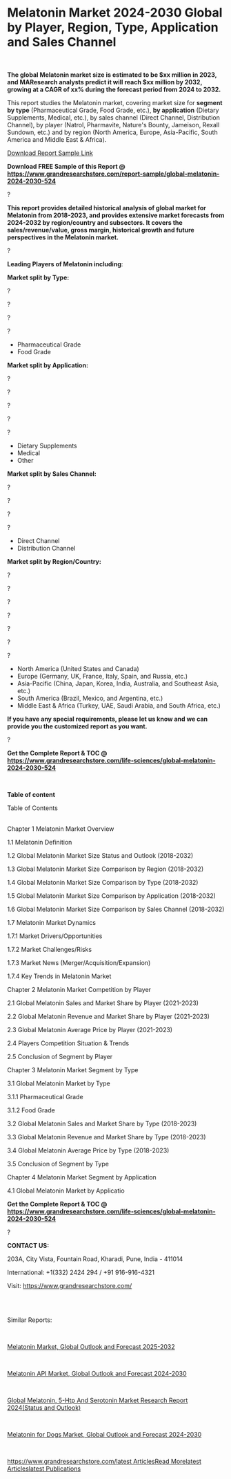 <h1>Melatonin Market 2024-2030 Global by Player, Region, Type, Application and Sales Channel</h1><br/><p><strong>The global Melatonin market size is estimated to be $xx million in 2023, and MAResearch analysts predict it will reach $xx million by 2032, growing at a <strong>CAGR</strong> of xx% during the forecast period from 2024 to 2032.</strong></p>
 
 
 
 <p>This report studies the Melatonin market, covering market size for <strong>segment by type</strong> (Pharmaceutical Grade, Food Grade, etc.), <strong>by application</strong> (Dietary Supplements, Medical, etc.), by sales channel (Direct Channel, Distribution Channel), by player (Natrol, Pharmavite, Nature&#39;s Bounty, Jameison, Rexall Sundown, etc.) and by region (North America, Europe, Asia-Pacific, South America and Middle East & Africa).</p>
 
 
 
 <p><a href="https://www.grandresearchstore.com/mr-admin/report-sample/global-melatonin-2024-2030-524">Download Report Sample Link</a></p>
 
 
 
 <div><b>Download FREE Sample of this Report @ <a href="https://www.grandresearchstore.com/report-sample/global-melatonin-2024-2030-524">https://www.grandresearchstore.com/report-sample/global-melatonin-2024-2030-524</a></b></div>
 
 
 
 <p>? </p>
 
 
 
 <p><strong>This report provides detailed historical analysis of global market for Melatonin from 2018-2023, and provides extensive market forecasts from 2024-2032 by region/country and subsectors. It covers the sales/revenue/value, gross margin, historical growth and future perspectives in the Melatonin market.</strong></p>
 
 
 
 <p>? </p>
 
 
 
 <p><strong>Leading Players of Melatonin including</strong>:</p>
 
 
 
 <p><strong>Market split by Type:</strong></p>
 
 
 
 <p>? </p>
 
 
 
 <p>? </p>
 
 
 
 <p>? </p>
 
 
 
 <p>? </p>
 
 
 
 <ul>
 
 <li>Pharmaceutical Grade</li>
 
 <li>Food Grade</li>
 
 </ul>
 
 
 
 <p><strong>Market split <strong>by Application</strong>:</strong></p>
 
 
 
 <p>? </p>
 
 
 
 <p>? </p>
 
 
 
 <p>? </p>
 
 
 
 <p>? </p>
 
 
 
 <p>? </p>
 
 
 
 <ul>
 
 <li>Dietary Supplements</li>
 
 <li>Medical</li>
 
 <li>Other</li>
 
 </ul>
 
 
 
 <p><strong>Market split by Sales Channel:</strong></p>
 
 
 
 <p>? </p>
 
 
 
 <p>? </p>
 
 
 
 <p>? </p>
 
 
 
 <p>? </p>
 
 
 
 <ul>
 
 <li>Direct Channel</li>
 
 <li>Distribution Channel</li>
 
 </ul>
 
 
 
 <p><strong>Market split by Region/Country:</strong></p>
 
 
 
 <p>? </p>
 
 
 
 <p>? </p>
 
 
 
 <p>? </p>
 
 
 
 <p>? </p>
 
 
 
 <p>? </p>
 
 
 
 <p>? </p>
 
 
 
 <p>? </p>
 
 
 
 <ul>
 
 <li>North America (United States and Canada)</li>
 
 <li>Europe (Germany, UK, France, Italy, Spain, and Russia, etc.)</li>
 
 <li>Asia-Pacific (China, Japan, Korea, India, Australia, and Southeast Asia, etc.)</li>
 
 <li>South America (Brazil, Mexico, and Argentina, etc.)</li>
 
 <li>Middle East & Africa (Turkey, UAE, Saudi Arabia, and South Africa, etc.)</li>
 
 </ul>
 
 
 
 <p><strong>If you have any special requirements, please let us know and we can provide you the customized report as you want.</strong></p>
 
 
 
 <p>? </p>
 
 
 
 <div><b>Get the Complete Report & TOC @ <a href="https://www.grandresearchstore.com/life-sciences/global-melatonin-2024-2030-524">https://www.grandresearchstore.com/life-sciences/global-melatonin-2024-2030-524</a></b></div>
 
 
 
 <p><br />
 
 <b>Table of content</b></p>
 
 
 
 <p>Table of Contents<br />
 
 <br />
 
 Chapter 1 Melatonin Market Overview<br />
 
 1.1 Melatonin Definition<br />
 
 1.2 Global Melatonin Market Size Status and Outlook (2018-2032)<br />
 
 1.3 Global Melatonin Market Size Comparison by Region (2018-2032)<br />
 
 1.4 Global Melatonin Market Size Comparison by Type (2018-2032)<br />
 
 1.5 Global Melatonin Market Size Comparison by Application (2018-2032)<br />
 
 1.6 Global Melatonin Market Size Comparison by Sales Channel (2018-2032)<br />
 
 1.7 Melatonin Market Dynamics<br />
 
 1.7.1 Market Drivers/Opportunities<br />
 
 1.7.2 Market Challenges/Risks<br />
 
 1.7.3 Market News (Merger/Acquisition/Expansion)<br />
 
 1.7.4 Key Trends in Melatonin Market<br />
 
 Chapter 2 Melatonin Market Competition by Player<br />
 
 2.1 Global Melatonin Sales and Market Share by Player (2021-2023)<br />
 
 2.2 Global Melatonin Revenue and Market Share by Player (2021-2023)<br />
 
 2.3 Global Melatonin Average Price by Player (2021-2023)<br />
 
 2.4 Players Competition Situation & Trends<br />
 
 2.5 Conclusion of Segment by Player<br />
 
 Chapter 3 Melatonin Market Segment by Type<br />
 
 3.1 Global Melatonin Market by Type<br />
 
 3.1.1 Pharmaceutical Grade<br />
 
 3.1.2 Food Grade<br />
 
 3.2 Global Melatonin Sales and Market Share by Type (2018-2023)<br />
 
 3.3 Global Melatonin Revenue and Market Share by Type (2018-2023)<br />
 
 3.4 Global Melatonin Average Price by Type (2018-2023)<br />
 
 3.5 Conclusion of Segment by Type<br />
 
 Chapter 4 Melatonin Market Segment by Application<br />
 
 4.1 Global Melatonin Market by Applicatio</p>
 
 
 
 <div><b>Get the Complete Report & TOC @ <a href="https://www.grandresearchstore.com/life-sciences/global-melatonin-2024-2030-524">https://www.grandresearchstore.com/life-sciences/global-melatonin-2024-2030-524</a></b></div>
 
 
 
 <p>? </p>
 
 
 
 <p><b>CONTACT US:</b><br />
 
 203A, City Vista, Fountain Road, Kharadi, Pune, India - 411014<br />
 
 International: +1(332) 2424 294 / +91 916-916-4321<br />
 
 Visit: <a href="https://www.grandresearchstore.com/">https://www.grandresearchstore.com/</a><br />
 
 <br />
 
 <br />
 
 Similar Reports:<br />
 
 <br />
 
 <a href="https://www.grandresearchstore.com/life-sciences/global-melatonin-forecast-2025-2032-173">Melatonin Market, Global Outlook and Forecast 2025-2032 </a><br />
 
 <br />
 
 <a href="https://www.grandresearchstore.com/chemicals-and-materials/global-melatonin-api-forecast-2024-2030-371">Melatonin API Market, Global Outlook and Forecast 2024-2030</a><br />
 
 <br />
 
 <a href="https://www.grandresearchstore.com/life-sciences/global-melatonin-htp-and-serotonin-2024-100">Global Melatonin, 5-Htp And Serotonin Market Research Report 2024(Status and Outlook)</a><br />
 
 <br />
 
 <a href="https://www.grandresearchstore.com/consumer-goods-and-services/global-melatonin-for-dogs-forecast-2024-2030-178">Melatonin for Dogs Market, Global Outlook and Forecast 2024-2030</a><br />
 
 <br />
 
 <a href="https://gyeongbokgung.com">https://www.grandresearchstore.com/</a><a href="https://hallyeomaritime.com">latest Articles</a><a href="https://jingwansa.com">Read More</a><a href="https://nguoiviet.jp/">latest Articles</a><a href="https://www.intelmarketresearch.com/">latest Publications</a></p>